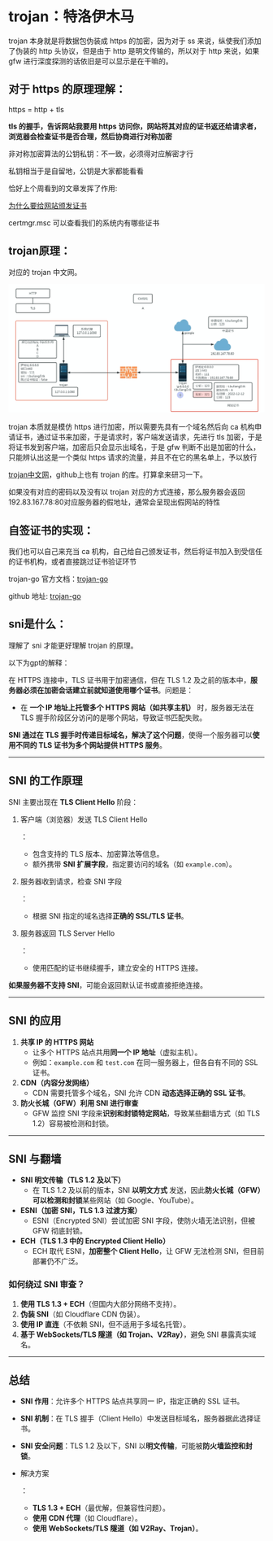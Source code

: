 # trojan：特洛伊木马

trojan 本身就是将数据包伪装成 https 的加密，因为对于 ss 来说，纵使我们添加了伪装的 http 头协议，但是由于 http 是明文传输的，所以对于 http 来说，如果 gfw 进行深度探测的话依旧是可以显示是在干嘛的。

## 对于 https 的原理理解：

https = http + tls

**tls 的握手，告诉网站我要用 https 访问你，网站将其对应的证书返还给请求者，浏览器会检查证书是否合理，然后协商进行对称加密**

非对称加密算法的公钥私钥：不一致，必须得对应解密才行

私钥相当于是自留地，公钥是大家都能看看

恰好上个周看到的文章发挥了作用:

[为什么要给网站颁发证书](https://www.kawabangga.com/posts/5330)

certmgr.msc 可以查看我们的系统内有哪些证书

## trojan原理：

对应的 trojan 中文网。

![image-20250216230214567](assets/image-20250216230214567.png)

trojan 本质就是模仿 https 进行加密，所以需要先具有一个域名然后向 ca 机构申请证书，通过证书来加密，于是请求时，客户端发送请求，先进行   tls 加密，于是将证书发到客户端，加密后只会显示出域名，于是 gfw 判断不出是加密的什么，只能辨认出这是一个类似 https 请求的流量，并且不在它的黑名单上，予以放行

[trojan中文网](https://www.linuxtrojan.com/server/)，github上也有 trojan 的库。打算拿来研习一下。

如果没有对应的密码以及没有以 trojan 对应的方式连接，那么服务器会返回 192.83.167.78:80对应服务器的假地址，通常会呈现出假网站的特性

## 自签证书的实现：

我们也可以自己来充当 ca 机构，自己给自己颁发证书，然后将证书加入到受信任的证书机构，或者直接跳过证书验证环节

trojan-go 官方文档：[trojan-go](https://p4gefau1t.github.io/trojan-go/)

github 地址: [trojan-go](https://github.com/p4gefau1t/trojan-go)

## sni是什么：

理解了 sni 才能更好理解 trojan 的原理。

以下为gpt的解释：

在 HTTPS 连接中，TLS 证书用于加密通信，但在 TLS 1.2 及之前的版本中，**服务器必须在加密会话建立前就知道使用哪个证书**。问题是：

- 在 **一个 IP 地址上托管多个 HTTPS 网站（如共享主机）** 时，服务器无法在 TLS 握手阶段区分访问的是哪个网站，导致证书匹配失败。

**SNI 通过在 TLS 握手时传递目标域名，解决了这个问题**，使得一个服务器可以**使用不同的 TLS 证书为多个网站提供 HTTPS 服务**。

------

## **SNI 的工作原理**

SNI 主要出现在 **TLS Client Hello** 阶段：

1. 客户端（浏览器）发送 TLS Client Hello

   ：

   - 包含支持的 TLS 版本、加密算法等信息。
   - 额外携带 **SNI 扩展字段**，指定要访问的域名（如 `example.com`）。

2. 服务器收到请求，检查 SNI 字段

   ：

   - 根据 SNI 指定的域名选择**正确的 SSL/TLS 证书**。

3. 服务器返回 TLS Server Hello

   ：

   - 使用匹配的证书继续握手，建立安全的 HTTPS 连接。

**如果服务器不支持 SNI**，可能会返回默认证书或直接拒绝连接。

------

## **SNI 的应用**

1. **共享 IP 的 HTTPS 网站**
   - 让多个 HTTPS 站点共用**同一个 IP 地址**（虚拟主机）。
   - 例如：`example.com` 和 `test.com` 在同一服务器上，但各自有不同的 SSL 证书。
2. **CDN（内容分发网络）**
   - CDN 需要托管多个域名，SNI 允许 CDN **动态选择正确的 SSL 证书**。
3. **防火长城（GFW）利用 SNI 进行审查**
   - GFW 监控 SNI 字段来**识别和封锁特定网站**，导致某些翻墙方式（如 TLS 1.2）容易被检测和封锁。

------

## **SNI 与翻墙**

- **SNI 明文传输（TLS 1.2 及以下）**
  - 在 TLS 1.2 及以前的版本，SNI **以明文方式** 发送，因此**防火长城（GFW）可以检测和封锁**某些网站（如 Google、YouTube）。
- **ESNI（加密 SNI，TLS 1.3 过渡方案）**
  - ESNI（Encrypted SNI）尝试加密 SNI 字段，使防火墙无法识别，但被 GFW 彻底封锁。
- **ECH（TLS 1.3 中的 Encrypted Client Hello）**
  - ECH 取代 ESNI，**加密整个 Client Hello**，让 GFW 无法检测 SNI，但目前部署仍不广泛。

### **如何绕过 SNI 审查？**

1. **使用 TLS 1.3 + ECH**（但国内大部分网络不支持）。
2. **伪装 SNI**（如 Cloudflare CDN 伪装）。
3. **使用 IP 直连**（不依赖 SNI，但不适用于多域名托管）。
4. **基于 WebSockets/TLS 隧道（如 Trojan、V2Ray）**，避免 SNI 暴露真实域名。

------

## **总结**

- **SNI 作用**：允许多个 HTTPS 站点共享同一 IP，指定正确的 SSL 证书。

- **SNI 机制**：在 TLS 握手（Client Hello）中发送目标域名，服务器据此选择证书。

- **SNI 安全问题**：TLS 1.2 及以下，SNI 以**明文传输**，可能被**防火墙监控和封锁**。

- 解决方案

  ：

  - **TLS 1.3 + ECH**（最优解，但兼容性问题）。
  - **使用 CDN 代理**（如 Cloudflare）。
  - **使用 WebSockets/TLS 隧道（如 V2Ray、Trojan）**。